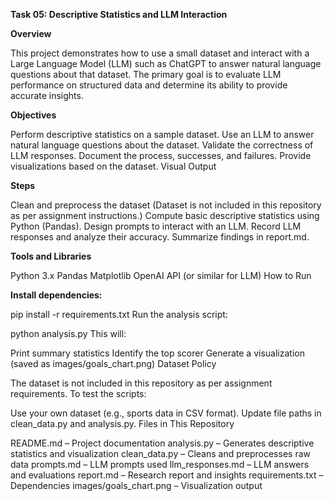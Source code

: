 **Task 05: Descriptive Statistics and LLM Interaction**

**Overview**

This project demonstrates how to use a small dataset and interact with a Large Language Model (LLM) such as ChatGPT to answer natural language questions about that dataset. The primary goal is to evaluate LLM performance on structured data and determine its ability to provide accurate insights.

**Objectives**

Perform descriptive statistics on a sample dataset.
Use an LLM to answer natural language questions about the dataset.
Validate the correctness of LLM responses.
Document the process, successes, and failures.
Provide visualizations based on the dataset.
Visual Output


**Steps**

Clean and preprocess the dataset
(Dataset is not included in this repository as per assignment instructions.)
Compute basic descriptive statistics using Python (Pandas).
Design prompts to interact with an LLM.
Record LLM responses and analyze their accuracy.
Summarize findings in report.md.

**Tools and Libraries**

Python 3.x
Pandas
Matplotlib
OpenAI API (or similar for LLM)
How to Run

**Install dependencies:**

pip install -r requirements.txt
Run the analysis script:

python analysis.py
This will:

Print summary statistics
Identify the top scorer
Generate a visualization (saved as images/goals_chart.png)
Dataset Policy

The dataset is not included in this repository as per assignment requirements.
To test the scripts:

Use your own dataset (e.g., sports data in CSV format).
Update file paths in clean_data.py and analysis.py.
Files in This Repository

README.md – Project documentation
analysis.py – Generates descriptive statistics and visualization
clean_data.py – Cleans and preprocesses raw data
prompts.md – LLM prompts used
llm_responses.md – LLM answers and evaluations
report.md – Research report and insights
requirements.txt – Dependencies
images/goals_chart.png – Visualization output
